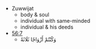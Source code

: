 - Zuwwijat
  - body & soul
  - individual with same-minded
  - individual & his deeds
- [56:7](https://quran.com/56/7)
  - وَكُنْتُمْ أَزْوَاجًا ثَلَاثَةً
